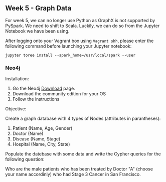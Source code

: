 ## Week 5 - Graph Data

For week 5, we can no longer use Python as GraphX is not supported by PySpark. We need to shift to Scala. Luckily, we can do so from the Jupyter Notebook we have been using.

After logging onto your Vagrant box using ```Vagrant shh```, please enter the following command before launching your Jupyter notebook:

```jupyter toree install --spark_home=/usr/local/spark --user```

### Neo4j

Installation:

1. Go the Neo4j [Download](www.neo4j.com/download) page.
2. Download the community edition for your OS
3. Follow the instructions

Objective:

Create a graph database with 4 types of Nodes (attributes in parantheses):

1. Patient (Name, Age, Gender)
2. Doctor (Name)
3. Disease (Name, Stage)
4. Hospital (Name, City, State)

Populate the datebase with some data and write the Cypher queries for the following question:

Who are the male patients who has been treated by Doctor "A" (choose your name accordinly) who had Stage 3 Cancer in San Francisco.



